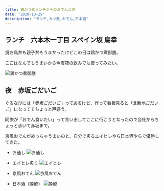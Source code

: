 ```yaml
---
title: 鶏かつ煮ランチからのおでんと酒 
date: "2020-10-29"
description: "ランチ,カツ煮,おでん,日本酒"
---
```


## ランチ　六本木一丁目 スペイン坂 鳥幸

焼き鳥丼も親子丼もうまかったけどこの日は鶏かつ煮御膳。

ここはなんでもうまいから今度夜の飲みでも使ってみたい。

![鶏かつ煮御膳](./IMG_3193.JPG)


## 夜　赤坂ごだいご

ぐるなびには「赤坂ごだいご」ってあるけど、行って看板見ると「北新地ごだいご」になっててちょっと戸惑う。

同僚が「おでん食いたい」って言い出してここに行こうとなったので会社からちょっと歩いて赤坂まで。

京風おでんがめっちゃうまいのと、自分で炙るエイヒレやら日本酒やらで優勝してきた。

- お通し
![お通し](./IMG_3195.jpg)

- エイヒレ炙り
![エイヒレ](./IMG_3198.jpg)

- 京風おでん
![京風おでん](./IMG_3197.jpg)

- 日本酒（酔鯨）
![酔鯨](./IMG_3199.jpg)


